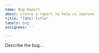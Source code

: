 ```yaml
---
name: Bug Report
about: Create a report to help us improve
title: "[BUG] Title"
labels: bug
assignees: ''

---
```


Describe the bug...

